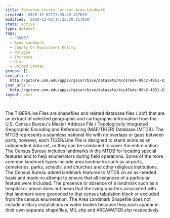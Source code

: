 ```yaml
---
title: Torrance County Current Area Landmark
created: '2020-12-02T17:35:20.157019'
modified: '2020-12-02T17:35:20.157030'
state: active
type: dataset
tags:
  - '35057'
  - Area Landmark
  - County Or Equivalent Entity
  - Polygon
  - Torrance
  - U.s.
  - United States
groups: []
csv_url: >-
  http://gstore.unm.edu/apps/rgisarchive/datasets/4cc47ede-98c2-4951-83de-3c3ec3f2adeb/tl_2010_35057_arealm.derived.csv
json_url: >-
  http://gstore.unm.edu/apps/rgisarchive/datasets/4cc47ede-98c2-4951-83de-3c3ec3f2adeb/tl_2010_35057_arealm.derived.json
layout: post

---
```

The TIGER/Line Files are shapefiles and related database files (.dbf) that are an extract of selected geographic and cartographic information from the U.S. Census Bureau's Master Address File / Topologically Integrated Geographic Encoding and Referencing (MAF/TIGER) Database (MTDB).  The MTDB represents a seamless national file with no overlaps or gaps between parts, however, each TIGER/Line File is designed to stand alone as an independent data set, or they can be combined to cover the entire nation.  The Census Bureau includes landmarks in the MTDB for locating special features and to help enumerators during field operations.  Some of the more common landmark types include area landmarks such as airports, cemeteries, parks, schools, and churches and other religious institutions.  The Census Bureau added landmark features to MTDB on an as-needed basis and made no attempt to ensure that all instances of a particular feature were included.  The presence or absence of a landmark such as a hospital or prison does not mean that the living quarters associated with that landmark were geocoded to that census tabulation block or excluded from the census enumeration.  The Area Landmark Shapefile does not include military installations or water bodies because they each appear in their own separate shapefiles, MIL.shp and AREAWATER.shp respectively.  

